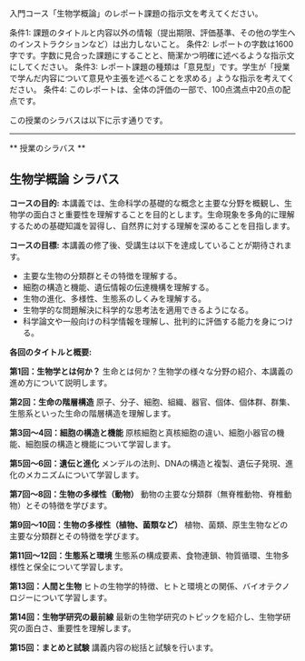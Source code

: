 入門コース「生物学概論」のレポート課題の指示文を考えてください。

条件1: 課題のタイトルと内容以外の情報（提出期限、評価基準、その他の学生へのインストラクションなど）は出力しないこと。
条件2: レポートの字数は1600字です。字数に見合った課題にすることと、簡潔かつ明確に述べるような指示文にしてください。
条件3: レポート課題の種類は「意見型」です。学生が「授業で学んだ内容について意見や主張を述べることを求める」ような指示を考えてください。
条件4: このレポートは、全体の評価の一部で、100点満点中20点の配点です。

この授業のシラバスは以下に示す通りです。

---------------------------------------
** 授業のシラバス **
## 生物学概論 シラバス

**コースの目的:** 本講義では、生命科学の基礎的な概念と主要な分野を概観し、生物学の面白さと重要性を理解することを目的とします。生命現象を多角的に理解するための基礎知識を習得し、自然界に対する理解を深めることを目指します。

**コースの目標:** 本講義の修了後、受講生は以下を達成していることが期待されます。
* 主要な生物の分類群とその特徴を理解する。
* 細胞の構造と機能、遺伝情報の伝達機構を理解する。
* 生物の進化、多様性、生態系のしくみを理解する。
* 生物学的な問題解決に科学的な思考法を適用できるようになる。
* 科学論文や一般向けの科学情報を理解し、批判的に評価する能力を身につける。


**各回のタイトルと概要:**

**第1回：生物学とは何か？**  生命とは何か？生物学の様々な分野の紹介、本講義の進め方について説明します。

**第2回：生命の階層構造**  原子、分子、細胞、組織、器官、個体、個体群、群集、生態系といった生命の階層構造を理解します。

**第3回～4回：細胞の構造と機能**  原核細胞と真核細胞の違い、細胞小器官の機能、細胞膜の構造と機能について学習します。

**第5回～6回：遺伝と進化**  メンデルの法則、DNAの構造と複製、遺伝子発現、進化のメカニズムについて学習します。

**第7回～8回：生物の多様性（動物）**  動物の主要な分類群（無脊椎動物、脊椎動物）とその特徴を学びます。

**第9回～10回：生物の多様性（植物、菌類など）** 植物、菌類、原生生物などの主要な分類群とその特徴を学びます。

**第11回～12回：生態系と環境**  生態系の構成要素、食物連鎖、物質循環、生物多様性と保全について学習します。

**第13回：人間と生物**  ヒトの生物学的特徴、ヒトと環境との関係、バイオテクノロジーについて学習します。

**第14回：生物学研究の最前線**  最新の生物学研究のトピックを紹介し、生物学研究の面白さ、重要性を理解します。

**第15回：まとめと試験**  講義内容の総括と試験を行います。

